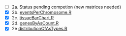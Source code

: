 - [ ] 2a. Status pending competion (new matrices needed)
- [x] 2b. [eventsPerChromosome.R](dimorphAS/figures/figure2/eventsPerChromosome.R)
- [x] 2c. [tissueBarChart.R](dimorphAS/figures/figure2/tissueBarChart.R)
- [x] 2d. [genesByAsCount.R](dimorphAS/figures/figure2/genesByAsCount.R)
- [x] 2e [distributionOfAsTypes.R](dimorphAS/figures/figure2/distributionOfAsTypes.R)